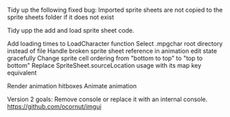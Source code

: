 Tidy up the following fixed bug: Imported sprite sheets are not copied to the sprite sheets folder if it does not exist

Tidy upp the add and load sprite sheet code.

Add loading times to LoadCharacter function
Select .mpgchar root directory instead of file
Handle broken sprite sheet reference in animation edit state gracefully
Change sprite cell ordering from "bottom to top" to "top to bottom"
Replace SpriteSheet.sourceLocation usage with its map key equivalent

Render animation hitboxes
Animate animation

Version 2 goals:
Remove console or replace it with an internal console. https://github.com/ocornut/imgui
